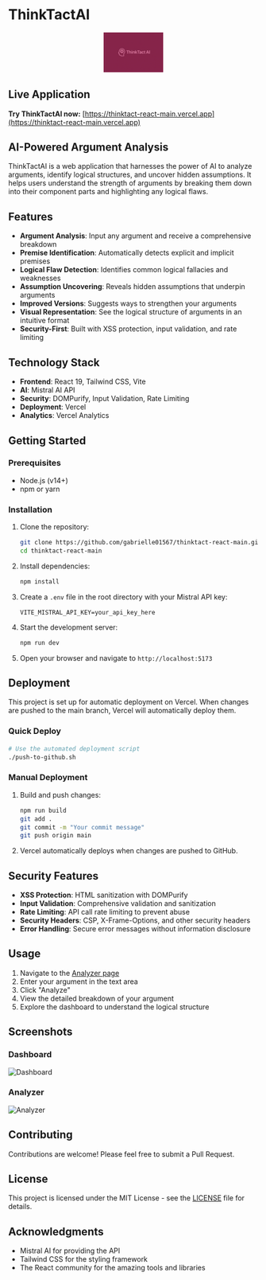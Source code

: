 # ThinkTactAI

<p align="center">
  <img src="src/assets/images/logo.png" alt="ThinkTactAI Logo" width="120" />
</p>

##  Live Application

**Try ThinkTactAI now:** [https://thinktact-react-main.vercel.app](https://thinktact-react-main.vercel.app)

## AI-Powered Argument Analysis

ThinkTactAI is a web application that harnesses the power of AI to analyze arguments, identify logical structures, and uncover hidden assumptions. It helps users understand the strength of arguments by breaking them down into their component parts and highlighting any logical flaws.

## Features

- **Argument Analysis**: Input any argument and receive a comprehensive breakdown
- **Premise Identification**: Automatically detects explicit and implicit premises
- **Logical Flaw Detection**: Identifies common logical fallacies and weaknesses
- **Assumption Uncovering**: Reveals hidden assumptions that underpin arguments
- **Improved Versions**: Suggests ways to strengthen your arguments
- **Visual Representation**: See the logical structure of arguments in an intuitive format
- **Security-First**: Built with XSS protection, input validation, and rate limiting

## Technology Stack

- **Frontend**: React 19, Tailwind CSS, Vite
- **AI**: Mistral AI API
- **Security**: DOMPurify, Input Validation, Rate Limiting
- **Deployment**: Vercel
- **Analytics**: Vercel Analytics

## Getting Started

### Prerequisites

- Node.js (v14+)
- npm or yarn

### Installation

1. Clone the repository:
   ```bash
   git clone https://github.com/gabrielle01567/thinktact-react-main.git
   cd thinktact-react-main
   ```

2. Install dependencies:
   ```bash
   npm install
   ```

3. Create a `.env` file in the root directory with your Mistral API key:
   ```
   VITE_MISTRAL_API_KEY=your_api_key_here
   ```

4. Start the development server:
   ```bash
   npm run dev
   ```

5. Open your browser and navigate to `http://localhost:5173`

## Deployment

This project is set up for automatic deployment on Vercel. When changes are pushed to the main branch, Vercel will automatically deploy them.

### Quick Deploy

```bash
# Use the automated deployment script
./push-to-github.sh
```

### Manual Deployment

1. Build and push changes:
   ```bash
   npm run build
   git add .
   git commit -m "Your commit message"
   git push origin main
   ```

2. Vercel automatically deploys when changes are pushed to GitHub.

## Security Features

- **XSS Protection**: HTML sanitization with DOMPurify
- **Input Validation**: Comprehensive validation and sanitization
- **Rate Limiting**: API call rate limiting to prevent abuse
- **Security Headers**: CSP, X-Frame-Options, and other security headers
- **Error Handling**: Secure error messages without information disclosure

## Usage

1. Navigate to the [Analyzer page](https://thinktact-react-main.vercel.app/analyzer)
2. Enter your argument in the text area
3. Click "Analyze"
4. View the detailed breakdown of your argument
5. Explore the dashboard to understand the logical structure

## Screenshots

### Dashboard
![Dashboard](screenshots/dashboard.png)

### Analyzer
![Analyzer](screenshots/analyzer.png)

## Contributing

Contributions are welcome! Please feel free to submit a Pull Request.

## License

This project is licensed under the MIT License - see the [LICENSE](LICENSE) file for details.

## Acknowledgments

- Mistral AI for providing the API
- Tailwind CSS for the styling framework
- The React community for the amazing tools and libraries

